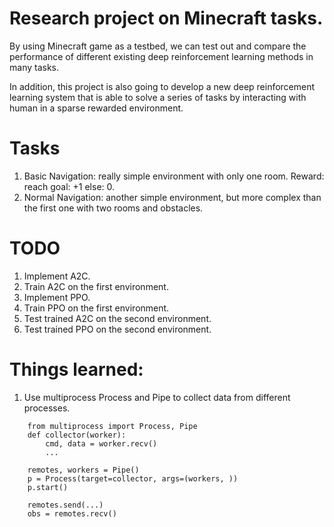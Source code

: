 # Research project on Minecraft tasks.

By using Minecraft game as a testbed, we can test out and compare 
the performance of different existing deep reinforcement learning 
methods in many tasks.

In addition, this project is also going to develop a new deep 
reinforcement learning system that is able to solve a series of tasks
by interacting with human in a sparse rewarded environment.

# Tasks

1. Basic Navigation: really simple environment with only one room. 
Reward: reach goal: +1 else: 0.
2. Normal Navigation: another simple environment, 
but more complex than the first one with two rooms and obstacles.

# TODO
1. Implement A2C.
2. Train A2C on the first environment.
3. Implement PPO.
4. Train PPO on the first environment.
5. Test trained A2C on the second environment.
6. Test trained PPO on the second environment.

# Things learned:
1. Use multiprocess Process and Pipe to collect data from different processes.
```
    from multiprocess import Process, Pipe
    def collector(worker):
        cmd, data = worker.recv()
        ...
        
    remotes, workers = Pipe()
    p = Process(target=collector, args=(workers, ))
    p.start()
    
    remotes.send(...)
    obs = remotes.recv()
```
